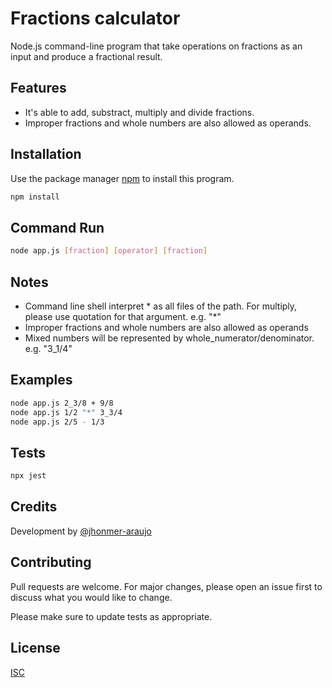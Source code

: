# Fractions calculator

Node.js command-line program that take operations on fractions as an input and produce a fractional result.

## Features
- It's able to add, substract, multiply and divide fractions.
- Improper fractions and whole numbers are also allowed as operands.

## Installation

Use the package manager [npm](https://docs.npmjs.com/downloading-and-installing-node-js-and-npm) to install this program.

```bash
npm install
```

## Command Run

```bash
node app.js [fraction] [operator] [fraction]
```

## Notes
- Command line shell interpret * as all files of the path. For multiply, please use quotation for that argument. e.g. "*"
- Improper fractions and whole numbers are also allowed as operands
- Mixed numbers will be represented by whole_numerator/denominator. e.g. "3_1/4"

## Examples

```bash
node app.js 2_3/8 + 9/8
node app.js 1/2 "*" 3_3/4 
node app.js 2/5 - 1/3 
```

## Tests

```bash
npx jest
```

## Credits

Development by [@jhonmer-araujo](https://github.com/jhonmer-araujo)


## Contributing

Pull requests are welcome. For major changes, please open an issue first to discuss what you would like to change.

Please make sure to update tests as appropriate.

## License

[ISC](https://choosealicense.com/licenses/isc/)
